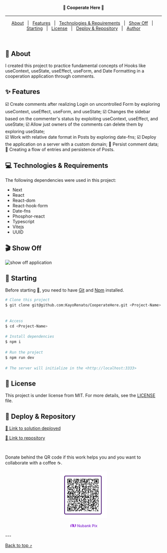 <h4 align="center">
📝 Cooperate Here 📝
</h4>
<!-- <div align="center">

  [![Linkedin](https://img.shields.io/badge/LinkedIn-0077B5?style=for-the-badge&logo=linkedin&logoColor=white)](https://www.linkedin.com/in/kayo-renato/)

  [![Github](https://img.shields.io/badge/GitHub-100000?style=for-the-badge&logo=github&logoColor=white)](https://github.com/KayoRenato)

  [![Peerlist](https://github-readme-badge.peerlist.io/api/kayoio?style=for-the-badge)](https://peerlist.io/kayoio)
</div> -->


<hr>

<p align="center">
  <a href="#dart-about">About</a> &#xa0; | &#xa0;
  <a href="#sparkles-features">Features</a> &#xa0; | &#xa0;
  <a href="#computer-technologies--requirements">Technologies & Requirements</a> &#xa0; | &#xa0;
  <a href="#clapper-show-off">Show Off</a> &#xa0; | &#xa0;
  <a href="#checkered_flag-starting">Starting</a> &#xa0; | &#xa0;
  <a href="#memo-license">License</a> &#xa0; | &#xa0;
  <a href="#gem-deploy--repository">Deploy & Repository</a> &#xa0; | &#xa0;
  <a href="https://github.com/KayoRenato" target="_blank">Author</a>
</p>

<br>

## :dart: About ##

I created this project to practice fundamental concepts of Hooks like useContext,
 useState, useEffect, useForm, and Date Formatting in a cooperation application
  through comments.

## :sparkles: Features ##

:ballot_box_with_check: Create comments after realizing Login on uncontrolled 
Form by exploring useContext, useEffect, useForm, and useState;
:ballot_box_with_check: Changes the sidebar based on the commenter's status by 
exploiting useContext, useEffect, and useState;
:ballot_box_with_check: Allow just owners of the comments can delete them by 
exploring useState;  
:ballot_box_with_check: Work with relative date format in Posts by exploring 
date-fns;
:ballot_box_with_check: Deploy the application on a server with a custom domain;
:black_square_button: Persist comment data;
:black_square_button: Creating a flow of entries and persistence of Posts.

## :computer: Technologies & Requirements ##

The following dependencies were used in this project:

- Next
- React
- React-dom
- React-hook-form
- Date-fns 
- Phosphor-react
- Typescript
- Vitejs
- UUID

## :clapper: Show Off ##

<img src="public/coopehere.gif" alt="show off application" >

## :checkered_flag: Starting ##

Before starting :checkered_flag:, you need to have [Git](https://git-scm.com) and [Npm](https://www.npmjs.com/) installed.

```bash
# Clone this project
$ git clone git@github.com:KayoRenato/CooperateHere.git <Project-Name> 


# Access
$ cd <Project-Name>

# Install dependencies
$ npm i

# Run the project
$ npm run dev

# The server will initialize in the <http://localhost:3333>
```

## :memo: License ##

This project is under license from MIT. For more details, see the [LICENSE](License.md) file.

## :gem: Deploy & Repository ##

<a href="https://coopehere.kayoio.com/" target="_blank">:rocket: Link to solution deployed</a>

<a href="https://github.com/KayoRenato/CooperateHere" target="_blank">:octopus: Link to repository</a>

<br>

Donate behind the QR code if this work helps you and you want to collaborate with a coffee :coffee:.
<div style='display: flex; justify-content: center;  flex-direction:column; align-items: center;'>
  <img src="public/buy_coffee.jpeg" alt="buy me a coffee" width="150" height="150">
  <p style='font-size: 12px; font-weight:500; color: #8228D1; display: flex;  align-items: center;'>
  <img src="public/nu.svg" alt="Nubank Logo" width="24" height="24"> Nubank Pix</p>
</div>
---

<a href="#top">Back to top :arrow_heading_up:</a>
